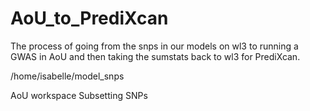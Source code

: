 # AoU_to_PrediXcan

The process of going from the snps in our models on wl3 to running a GWAS in AoU and then taking the sumstats back to wl3 for PrediXcan.

/home/isabelle/model_snps

AoU workspace Subsetting SNPs
